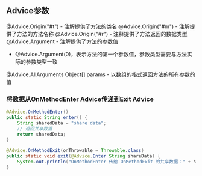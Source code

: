 ## Advice参数
@Advice.Origin("#t") - 注解提供了方法的类名
@Advice.Origin("#m") - 注解提供了方法的方法名称
@Advice.Origin("#r") - 注释提供了方法返回的数据类型
@Advice.Argument     - 注解提供了方法的参数值
 - @Advice.Argument(0)，表示方法的第一个参数值，参数类型需要与方法实际的参数类型一致 
   
@Advice.AllArguments Object[] params - 以数组的格式返回方法的所有参数的值

### 将数据从OnMethodEnter Advice传递到Exit Advice
```java
@Advice.OnMethodEnter()
public static String enter() {
    String sharedData = "share data";
    // 返回共享数据
    return sharedData;
}

@Advice.OnMethodExit(onThrowable = Throwable.class)
public static void exit(@Advice.Enter String shareData) {
    System.out.println("OnMethodEnter 传给 OnMethodExit 的共享数据：" + shareData);
}
```